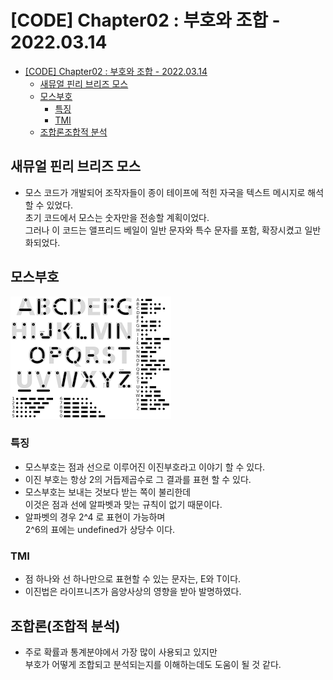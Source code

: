 # [CODE] Chapter02 : 부호와 조합 - 2022.03.14

<!-- TOC -->

- [[CODE] Chapter02 : 부호와 조합 - 2022.03.14](#code-chapter02--%EB%B6%80%ED%98%B8%EC%99%80-%EC%A1%B0%ED%95%A9---20220314)
  - [새뮤얼 핀리 브리즈 모스](#%EC%83%88%EB%AE%A4%EC%96%BC-%ED%95%80%EB%A6%AC-%EB%B8%8C%EB%A6%AC%EC%A6%88-%EB%AA%A8%EC%8A%A4)
  - [모스부호](#%EB%AA%A8%EC%8A%A4%EB%B6%80%ED%98%B8)
    - [특징](#%ED%8A%B9%EC%A7%95)
    - [TMI](#tmi)
  - [조합론조합적 분석](#%EC%A1%B0%ED%95%A9%EB%A1%A0%EC%A1%B0%ED%95%A9%EC%A0%81-%EB%B6%84%EC%84%9D)

<!-- /TOC -->

## 새뮤얼 핀리 브리즈 모스
- 모스 코드가 개발되어 조작자들이 종이 테이프에 적힌 자국을 텍스트 메시지로 해석할 수 있었다.  
  초기 코드에서 모스는 숫자만을 전송할 계획이었다.  
  그러나 이 코드는 앨프리드 베일이 일반 문자와 특수 문자를 포함, 확장시켰고 일반화되었다.

## 모스부호
  ![모스부호](./images/chapter_02_01.png)

### 특징
- 모스부호는 점과 선으로 이루어진 이진부호라고 이야기 할 수 있다.
- 이진 부호는 항상 2의 거듭제곱수로 그 결과를 표현 할 수 있다.
- 모스부호는 보내는 것보다 받는 쪽이 불리한데  
  이것은 점과 선에 알파벳과 맞는 규칙이 없기 때문이다.
- 알파벳의 경우 2^4 로 표현이 가능하며  
  2^6의 표에는 undefined가 상당수 이다.

### TMI
- 점 하나와 선 하나만으로 표현할 수 있는 문자는, E와 T이다.
- 이진법은 라이프니츠가 음양사상의 영향을 받아 발명하였다.

## 조합론(조합적 분석)
- 주로 확률과 통계분야에서 가장 많이 사용되고 있지만  
  부호가 어떻게 조합되고 분석되는지를 이해하는데도 도움이 될 것 같다.